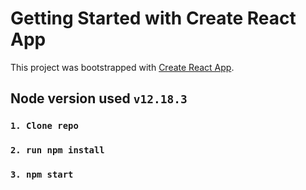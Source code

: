 # Getting Started with Create React App

This project was bootstrapped with [Create React App](https://github.com/facebook/create-react-app).

## Node version used `v12.18.3`

### `1. Clone repo`
### `2. run npm install`
### `3. npm start`
